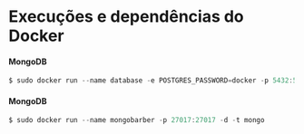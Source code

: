 # Execuções e dependências do Docker

#### MongoDB

```js
$ sudo docker run --name database -e POSTGRES_PASSWORD=docker -p 5432:5432 -d postgres:11
```
#### MongoDB

```js
$ sudo docker run --name mongobarber -p 27017:27017 -d -t mongo
```
